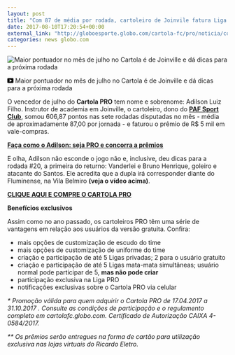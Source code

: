 ```yaml
---
layout: post
title: "Com 87 de média por rodada, cartoleiro de Joinvile fatura Liga PRO em julho"
date: 2017-08-10T17:20:54+00:00
external_link: "http://globoesporte.globo.com/cartola-fc/pro/noticia/com-87-de-media-por-rodada-cartoleiro-de-joinville-fatura-liga-pro-em-julho.ghtml"
categories: news globo.com
---
```

 
 
 <meta itemprop="name" content="Maior pontuador no mês de julho no Cartola é de Joinville e dá dicas para a próxima rodada"> <meta itemprop="thumbnailUrl" content="https://s02.video.glbimg.com/x720/6069041.jpg"> <meta itemprop="datePublished" content="2017-08-09T21:23:25.491Z"> <meta itemprop="uploadDate" content="2017-08-09T21:23:25.491Z"> 

 

 
  ![Maior pontuador no mês de julho no Cartola é de Joinville e dá dicas para a próxima rodada](https://s02.video.glbimg.com/x720/6069041.jpg "Maior pontuador no mês de julho no Cartola é de Joinville e dá dicas para a próxima rodada") 
 
 
 

_<svg xmlns="http://www.w3.org/2000/svg" width="14px" height="11px" viewbox="0 0 14 11"><path d="M14,9.16666667 C14,10.175 13.19,11 12.2,11 L1.8,11 C0.81,11 0,10.175 0,9.16666667 L0,1.83333333 C0,0.825 0.81,0 1.8,0 L12.2,0 C13.19,0 14,0.825 14,1.83333333 L14,9.16666667 Z M10.6,5.5 L5.2,2.5025 L5.2,8.48833333 L10.6,5.5 L10.6,5.5 Z" id="Shape"></path></svg>_ Maior pontuador no mês de julho no Cartola é de Joinville e dá dicas para a próxima rodada

 
 
 
 
 

 
 
 
 

O vencedor de julho do **Cartola PRO** tem nome e sobrenome: Adilson Luiz Filho. Instrutor de academia em Joinville, o cartoleiro, dono do [**PAF Sport Club**](https://cartolafc.globo.com/#/time/PAF-Sport-Club), somou 606,87 pontos nas sete rodadas disputadas no mês - média de aproximadamente 87,00 por jornada - e faturou o prêmio de R$ 5 mil em vale-compras.

 
 
 

[**Faça como o Adilson: seja PRO e concorra a prêmios**](http://assine.globo.com/panfleto/globo.com-cartolapro.html?origemId=483)

 
 
 

E olha, Adilson não esconde o jogo não e, inclusive, deu dicas para a rodada #20, a primeira do returno: Vanderlei e Bruno Henrique, goleiro e atacante do Santos. Ele acredita que a dupla irá corresponder diante do Fluminense, na Vila Belmiro **(veja o vídeo acima)**.

 
 
 

[**CLIQUE AQUI E COMPRE O CARTOLA PRO**](http://assine.globo.com/panfleto/globo.com-cartolapro.html?origemId=483)

 
 
 

**Benefícios exclusivos**

 
 
 

Assim como no ano passado, os cartoleiros PRO têm uma série de vantagens em relação aos usuários da versão gratuita. Confira:

 
 
 

- mais opções de customização de escudo do time
- mais opções de customização de uniforme do time
- criação e participação de até 5 Ligas privadas; 2 para o usuário gratuito
- criação e participação de até 5 Ligas mata-mata simultâneas; usuário normal pode participar de 5, **mas não pode criar**
- participação exclusiva na Liga PRO
- notificações exclusivas sobre o Cartola PRO via celular
 
 
 

_\* Promoção válida para quem adquirir o Cartola PRO de 17.04.2017 a 31.10.2017 . Consulte as condições de participação e o regulamento completo em cartolafc.globo.com. Certificado de Autorização CAIXA 4-0584/2017._

 
 
 

_\*\* Os prêmios serão entregues na forma de cartão para utilização exclusiva nas lojas virtuais do Ricardo Eletro._

 
 

